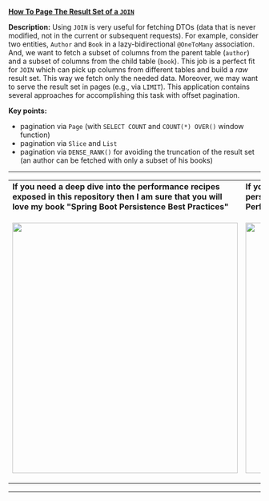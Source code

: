 **[How To Page The Result Set of a `JOIN`](https://github.com/AnghelLeonard/Hibernate-SpringBoot/tree/master/HibernateSpringBootJoinPagination)**

**Description:** Using `JOIN` is very useful for fetching DTOs (data that is never modified, not in the current or subsequent requests). For example, consider two entities, `Author` and `Book` in a lazy-bidirectional `@OneToMany` association. And, we want to fetch a subset of columns from the parent table (`author`) and a subset of columns from the child table (`book`). This job is a perfect fit for `JOIN` which can pick up columns from different tables and build a *raw* result set. This way we fetch only the needed data. Moreover, we may want to serve the result set in pages (e.g., via `LIMIT`). This application contains several approaches for accomplishing this task with offset pagination.

**Key points:**
- pagination via `Page` (with `SELECT COUNT` and `COUNT(*) OVER()` window function)
- pagination via `Slice` and `List`
- pagination via `DENSE_RANK()` for avoiding the truncation of the result set (an author can be fetched with only a subset of his books)

-----------------------------------------------------------------------------------------------------------------------    
<table>
     <tr><td><b>If you need a deep dive into the performance recipes exposed in this repository then I am sure that you will love my book "Spring Boot Persistence Best Practices"</b></td><td><b>If you need a hand of tips and illustrations of 100+ Java persistence performance issues then "Java Persistence Performance Illustrated Guide" is for you.</b></td></tr>
     <tr><td>
<a href="https://www.apress.com/us/book/9781484256251"><p align="left"><img src="https://github.com/AnghelLeonard/Hibernate-SpringBoot/blob/master/Spring%20Boot%20Persistence%20Best%20Practices.jpg" height="500" width="450"/></p></a>
</td><td>
<a href="https://leanpub.com/java-persistence-performance-illustrated-guide"><p align="right"><img src="https://github.com/AnghelLeonard/Hibernate-SpringBoot/blob/master/Java%20Persistence%20Performance%20Illustrated%20Guide.jpg" height="500" width="450"/></p></a>
</td></tr></table>

-----------------------------------------------------------------------------------------------------------------------    

